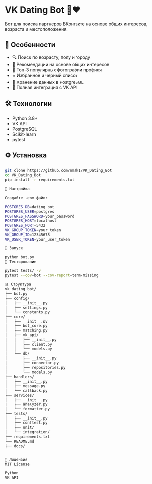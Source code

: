 # VK Dating Bot 🤖❤️     

Бот для поиска партнеров ВКонтакте на основе общих интересов, возраста и местоположения.

## 🌟 Особенности    
- 🔍 Поиск по возрасту, полу и городу    
- 🎯 Рекомендации на основе общих интересов      
- 📸 Топ-3 популярных фотографии профиля      
- ⭐ Избранное и черный список      
- 💾 Хранение данных в PostgreSQL     
- 🤖 Полная интеграция с VK API     

## 🛠 Технологии
- Python 3.8+
- VK API
- PostgreSQL
- Scikit-learn
- pytest

## ⚙️ Установка
```bash

git clone https://github.com/nmak1/VK_Dating_Bot
cd VK_Dating_Bot
pip install -r requirements.txt

🔧 Настройка

Создайте .env файл:

POSTGRES_DB=dating_bot
POSTGRES_USER=postgres
POSTGRES_PASSWORD=your_password
POSTGRES_HOST=localhost
POSTGRES_PORT=5432
VK_GROUP_TOKEN=your_token
VK_GROUP_ID=12345678
VK_USER_TOKEN=your_user_token  

🚀 Запуск

python bot.py
🧪 Тестирование

pytest tests/ -v
pytest --cov=bot --cov-report=term-missing

📊 Структура
vk_dating_bot/
├── bot.py
├── config/
│   ├── __init__.py
│   ├── settings.py
│   └── constants.py
├── core/
│   ├── __init__.py
│   ├── bot_core.py
│   ├── matching.py
│   ├── vk_api/
│   │   ├── __init__.py
│   │   ├── client.py
│   │   └── models.py
│   └── db/
│       ├── __init__.py
│       ├── connector.py
│       ├── repositories.py
│       └── models.py
├── handlers/
│   ├── __init__.py
│   ├── message.py
│   └── callback.py
├── services/
│   ├── __init__.py
│   ├── analyzer.py
│   └── formatter.py
├── tests/
│   ├── __init__.py
│   ├── conftest.py
│   ├── unit/
│   └── integration/
├── requirements.txt
└── README.md
├── docs/


📝 Лицензия
MIT License

Python
VK API